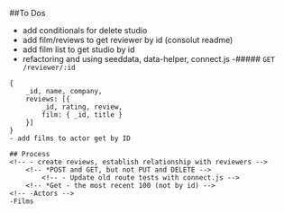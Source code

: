 ##To Dos

- add conditionals for delete studio
- add film/reviews to get reviewer by id (consolut readme)
- add film list to get studio by id
- refactoring and using seeddata, data-helper, connect.js
-##### `GET /reviewer/:id`

```
{
    _id, name, company,
    reviews: [{
        _id, rating, review,
        film: { _id, title }
    }]
}
- add films to actor get by ID

## Process
<!-- - create reviews, establish relationship with reviewers -->
    <!-- *POST and GET, but not PUT and DELETE -->
        <!-- - Update old route tests with connect.js -->
    <!-- *Get - the most recent 100 (not by id) -->
<!-- -Actors -->
-Films


